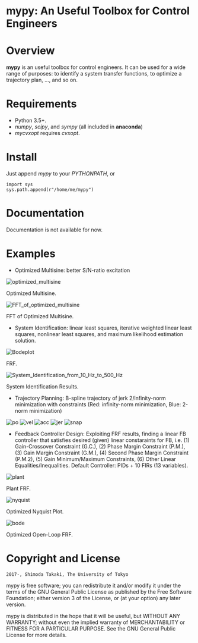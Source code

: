 **mypy**: An Useful Toolbox for Control Engineers 
======

Overview
========

**mypy** is an useful toolbox for control engineers.
It can be used for a wide range of purposes: to identify a system transfer functions, to optimize a trajectory plan, ..., and so on.

Requirements
============

* Python 3.5+.
* *numpy*, *scipy*, and *sympy* (all included in **anaconda**)
* *mycvxopt* requires *cvxopt*.

Install
=======
Just append *mypy* to your *PYTHONPATH*, or

	import sys
	sys.path.append(r"/home/me/mypy")

Documentation
=============

Documentation is not available for now.

Examples
=============


* Optimized Multisine: better S/N-ratio excitation 

![optimized_multisine](images/optimized_multisine.jpg)

Optimized Multisine.

![FFT_of_optimized_multisine](images/FFT_of_optimized_multisine.jpg)

FFT of Optimized Multisine.


* System Identification: linear least squares, iterative weighted linear least squares, nonlinear least squares,  and maximum likelihood estimation solution. 

![Bodeplot](images/Bodeplot.jpg)

FRF.

![System_Identification_from_10_Hz_to_500_Hz](images/System_Identification_from_10_Hz_to_500_Hz.jpg)

System Identification Results.


* Trajectory Planning: B-spline trajectory of jerk 2/infinity-norm minimization with constraints (Red: infinity-norm minimization, Blue: 2-norm minimization)

![po](images/Position.png)
![vel](images/Velocity.png)
![acc](images/Acceleration.png)
![jer](images/Jerk.png)
![snap](images/Snap.png)


* Feedback Controller Design: Exploiting FRF results, finding a linear FB controller that satisfies desired (given) linear constaraints for FB, i.e. (1) Gain-Crossover Constraint (G.C.), (2) Phase Margin Constraint (P.M.), (3) Gain Margin Constraint (G.M.), (4) Second Phase Margin Constraint (P.M.2), (5) Gain Minimum/Maximum Constraints, (6) Other Linear Equalities/Inequalities.
Default Controller: PIDs + 10 FIRs (13 variables).

![plant](images/0_plant1.png)

Plant FRF.

![nyquist](images/1_nyquist.png)

Optimized Nyquist Plot.

![bode](images/2_bode.png)

Optimized Open-Loop FRF.

Copyright and License
=============

	2017-, Shimoda Takaki, The University of Tokyo

mypy is free software; you can redistribute it and/or modify it under the terms of the GNU General Public License as published by the Free Software Foundation; either version 3 of the License, or (at your option) any later version.

mypy is distributed in the hope that it will be useful, but WITHOUT ANY WARRANTY; without even the implied warranty of MERCHANTABILITY or FITNESS FOR A PARTICULAR PURPOSE. See the GNU General Public License for more details.

